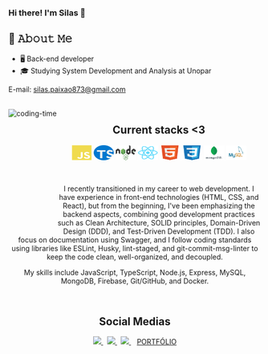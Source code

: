### Hi there! I'm Silas 👋

## :book: 𝙰𝚋𝚘𝚞𝚝 𝙼𝚎
- 🖥 Back-end developer
- 🎓 Studying System Development and Analysis at Unopar

E-mail: silas.paixao873@gmail.com


<div  align="center"> 
  <div style="display: inline_block"><br>
    <img align="left" height="250" alt="coding-time" src="code.gif">
    <h2 align="center">Current stacks <3</h2>
    <img align="center" height="30" width="40" alt="js-icon"  src="https://raw.githubusercontent.com/devicons/devicon/master/icons/javascript/javascript-plain.svg">
      <img align="center" height="30" width="40" alt="css-icon" src="https://github.com/SilasPaixao/SilasPaixao/blob/main/ts.png?raw=true">
      <img align="center" height="30" width="40" alt="css-icon" src="https://github.com/SilasPaixao/SilasPaixao/blob/main/nodejs_original_wordmark_logo_icon_146412.png?raw=true">
      <img align="center" height="30" width="40" alt="react-icon" src="https://raw.githubusercontent.com/devicons/devicon/master/icons/react/react-original.svg">
      <img align="center" height="30" width="40" alt="html-icon" src="https://raw.githubusercontent.com/devicons/devicon/master/icons/html5/html5-original.svg">
      <img align="center" height="30" width="40" alt="css-icon" src="https://raw.githubusercontent.com/devicons/devicon/master/icons/css3/css3-original.svg">
      <img align="center" height="30" width="40" alt="css-icon" src="https://github.com/SilasPaixao/SilasPaixao/blob/main/images.png?raw=true">
      <img align="center" height="30" width="40" alt="css-icon" src="https://github.com/SilasPaixao/SilasPaixao/blob/main/mysql-ar21.png?raw=true">


  </div>

  <div>
<br />
<br />

  
I recently transitioned in my career to web development. I have experience in front-end technologies (HTML, CSS, and React), but from the beginning, I've been emphasizing the backend aspects, combining good development practices such as Clean Architecture, SOLID principles, Domain-Driven Design (DDD), and Test-Driven Development (TDD). I also focus on documentation using Swagger, and I follow coding standards using libraries like ESLint, Husky, lint-staged, and git-commit-msg-linter to keep the code clean, well-organized, and decoupled.

My skills include JavaScript, TypeScript, Node.js, Express, MySQL, MongoDB, Firebase, Git/GitHub, and Docker.


<br />
 </div>
  
  <h2 align="center">Social Medias</h2>
    <a href = "mailto: silas.paixao873@gmail.com">
      <img width="30" src="https://encrypted-tbn0.gstatic.com/images?q=tbn:ANd9GcTq3Io3fBSQ4UAlvkjbqlXy2Q3ldKt4z-Rz9tWg3o9OsQ&s">
    </a>&nbsp;
    <a href = "https://www.linkedin.com/in/silas-paix%C3%A3o-8a2a85205/">
      <img width="50" src="https://blog.waalaxy.com/wp-content/uploads/2021/01/Linkedin-Logo-2048x1280.png">
    </a>&nbsp;
    <a href = "https://www.instagram.com/silas.paixa0/">
      <img width="25" src="https://cdn-icons-png.flaticon.com/512/2111/2111463.png">
    </a> &nbsp;&nbsp;
   <a href = "https://acesse.dev/portfolio-silas">
      PORTFÓLIO
    </a>
</div>
